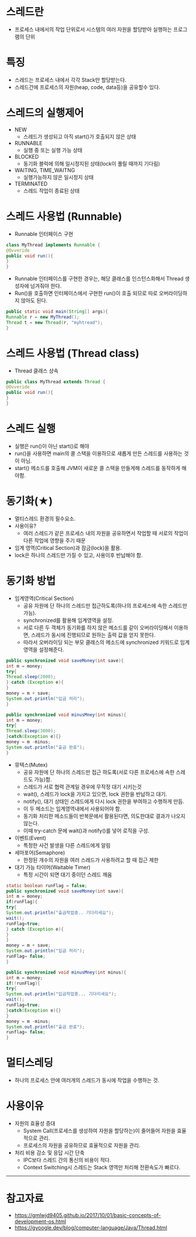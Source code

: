 # 스레드란
- 프로세스 내에서의 작업 단위로서 시스템의 여러 자원을 할당받아 실행하는 프로그램의 단위

# 특징
- 스레드는 프로세스 내에서 각각 Stack만 할당받는다.
- 스레드간에 프로세스의 자원(heap, code, data등)을 공유할수 있다.

# 스레드의 실행제어
- NEW
  - 스레드가 생성되고 아직 start()가 호출되지 않은 상태
- RUNNABLE
  - 실행 중 또는 실행 가능 상태
- BLOCKED
  - 동기화 블럭에 의해 일시정지된 상태(lock이 풀릴 때까지 기다림)
- WAITING, TIME_WAITNG
  - 실행가능하지 않은 일시정지 상태
- TERMINATED
  - 스레드 작업이 종료된 상태

# 스레드 사용법 (Runnable)
- Runnable 인터페이스 구현
```Java
class MyThread implements Runnable {
@Ovveride
public void run(){
}
}
```
- Runnable 인터페이스를 구현한 경우는, 해당 클래스를 인스턴스화해서 Thread 생성자에 넘겨줘야 한다.
- Run()을 호출하면 인터페이스에서 구현한 run()이 호출 되므로 따로 오버라이딩하지 않아도 된다.
```Java
public static void main(String[] args){
Runnable r = new MyThread();
Thread t = new Thread(r, "myhtread");
}
```

# 스레드 사용법 (Thread class)
- Thread 클래스 상속
```Java
public class MyThread extends Thread {
@Ovveride
public void run(){
}
}
```

# 스레드 실행
- 실행은 run()이 아닌 start()로 해야
- run()을 사용하면 main의 콜 스택을 이용하므로 새롭게 만든 스레드를 사용하는 것이 아님.
- start() 메소드를 호출해 JVM이 새로운 콜 스택을 만들게해 스레드를 동작하게 해야함.
# 동기화(★)
- 멀티스레드 환경의 필수요소.
- 사용이유?
  - 여러 스레드가 같은 프로세스 내의 자원을 공유하면서 작업할 때 서로의 작업이 다른 작업에 영향을 주기 때문
- 임계 영역(Critical Section)과 잠금(lock)을 활용.
- lock은 하나의 스레드만 가질 수 있고, 사용이후 반납해야 함.

# 동기화 방법
- 임계영역(Critical Section)
  - 공유 자원에 단 하나의 스레드만 접근하도록(하나의 프로세스에 속한 스레드만 가능).
  - synchronized를 활용해 임계영역을 설정.
  - 서로 다른 두 객체가 동기화를 하지 않은 메소드를 같이 오버라이딩해서 이용하면,
		스레드가 동시에 진행되므로 원하는 출력 값을 얻지 못한다.
  - 따라서 오버라이딩 되는 부모 클래스의 메소드에 synchronized 키워드로 임계영역을 설정해준다.
```Java
public synchronized void saveMoney(int save){
int m = money;
try{
Thread.sleep(2000);
} catch (Exception e){
}
money = m + save;
System.out.println("입금 처리");
}

public synchronized void minusMney(int minus){
int m = money;
try{
Thread.sleep(3000);
}catch(Exception e){}
money = m -minus;
System.out.println("출금 완료");
}
```
- 뮤텍스(Mutex)
  - 공유 자원에 단 하나의 스레드만 접근 하도록(서로 다른 프로세스에 속한 스레드도 가능)함.
  - 스레드가 서로 협력 관계일 경우에 무작정 대기 시키는것
  - wait(), 스레드가 lock을 가지고 있으면, lock 권한을 반납하고 대기.
  - notify(), 대기 상태인 스레드에게 다시 lock 권한을 부여하고 수행하게 만듬.
  - 이 두 메소드는 임계영역내에서 사용되어야 함.
  - 동기화 처리한 메소드들이 반복문에서 활용된다면, 의도한대로 결과가 나오지 않는다.
  - 이때 try-catch 문에 wait()과 notify()를 넣어 로직을 구성.
- 이벤트(Event)
  - 특정한 사건 발생을 다른 스레드에게 알림
- 세마포어(Semaphore)
  - 한정된 개수의 자원을 여러 스레드가 사용하려고 할 때 접근 제한
- 대기 가능 타이머(Waitable Timer)
  - 특정 시간이 되면 대기 중이던 스레드 깨움
```Java
static boolean runFlag = false;
public synchronized void saveMoney(int save){
int m = money;
if(runFlag){
try{
System.out.println("출금작업중.. 기다리세요");
wait();
runFlag=true;
} catch (Exception e){
}
}
money = m + save;
System.out.println("입금 처리");
runFlag= false;
}

public synchronized void minusMney(int minus){
int m = money;
if(!runFlag){
try{
System.out.println("입금작업중... 기다리세요");
wait();
runFlag=true;
}catch(Exception e){}
}
money = m -minus;
System.out.println("출금 완료");
runflag= false;
}
```
# 멀티스레딩
- 하나의 프로세스 안에 여러개의 스레드가 동시에 작업을 수행하는 것.

# 사용이유
- 자원의 효율성 증대
  - System Call(프로세스를 생성하여 자원을 할당하는)이 줄어들어 자원을 효율적으로 관리.
  - 프로세스의 자원을 공유하므로 효율적으로 자원을 관리.
- 처리 비용 감소 및 응답 시간 단축
  - IPC보다 스레드 간의 통신의 비용이 적다.
  - Context Switching시 스레드는 Stack 영역만 처리해 전환속도가 빠르다.


---
# 참고자료
- https://gmlwjd9405.github.io/2017/10/01/basic-concepts-of-development-os.html
- https://gyoogle.dev/blog/computer-language/Java/Thread.html
